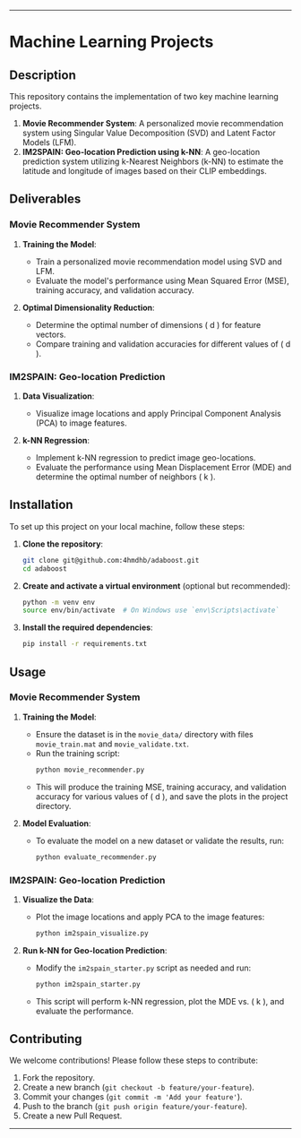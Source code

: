 
---

# Machine Learning Projects

## Description

This repository contains the implementation of two key machine learning projects.

1. **Movie Recommender System**: A personalized movie recommendation system using Singular Value Decomposition (SVD) and Latent Factor Models (LFM).
2. **IM2SPAIN: Geo-location Prediction using k-NN**: A geo-location prediction system utilizing k-Nearest Neighbors (k-NN) to estimate the latitude and longitude of images based on their CLIP embeddings.

## Deliverables

### Movie Recommender System

1. **Training the Model**:
    - Train a personalized movie recommendation model using SVD and LFM.
    - Evaluate the model's performance using Mean Squared Error (MSE), training accuracy, and validation accuracy.

2. **Optimal Dimensionality Reduction**:
    - Determine the optimal number of dimensions \( d \) for feature vectors.
    - Compare training and validation accuracies for different values of \( d \).

### IM2SPAIN: Geo-location Prediction

1. **Data Visualization**:
    - Visualize image locations and apply Principal Component Analysis (PCA) to image features.

2. **k-NN Regression**:
    - Implement k-NN regression to predict image geo-locations.
    - Evaluate the performance using Mean Displacement Error (MDE) and determine the optimal number of neighbors \( k \).

## Installation

To set up this project on your local machine, follow these steps:

1. **Clone the repository**:
    ```bash
    git clone git@github.com:4hmdhb/adaboost.git
    cd adaboost
    ```

2. **Create and activate a virtual environment** (optional but recommended):
    ```bash
    python -m venv env
    source env/bin/activate  # On Windows use `env\Scripts\activate`
    ```

3. **Install the required dependencies**:
    ```bash
    pip install -r requirements.txt
    ```

## Usage

### Movie Recommender System

1. **Training the Model**:
    - Ensure the dataset is in the `movie_data/` directory with files `movie_train.mat` and `movie_validate.txt`.
    - Run the training script:
        ```bash
        python movie_recommender.py
        ```
    - This will produce the training MSE, training accuracy, and validation accuracy for various values of \( d \), and save the plots in the project directory.

2. **Model Evaluation**:
    - To evaluate the model on a new dataset or validate the results, run:
        ```bash
        python evaluate_recommender.py
        ```

### IM2SPAIN: Geo-location Prediction

1. **Visualize the Data**:
    - Plot the image locations and apply PCA to the image features:
        ```bash
        python im2spain_visualize.py
        ```

2. **Run k-NN for Geo-location Prediction**:
    - Modify the `im2spain_starter.py` script as needed and run:
        ```bash
        python im2spain_starter.py
        ```
    - This script will perform k-NN regression, plot the MDE vs. \( k \), and evaluate the performance.

## Contributing

We welcome contributions! Please follow these steps to contribute:

1. Fork the repository.
2. Create a new branch (`git checkout -b feature/your-feature`).
3. Commit your changes (`git commit -m 'Add your feature'`).
4. Push to the branch (`git push origin feature/your-feature`).
5. Create a new Pull Request.

---
